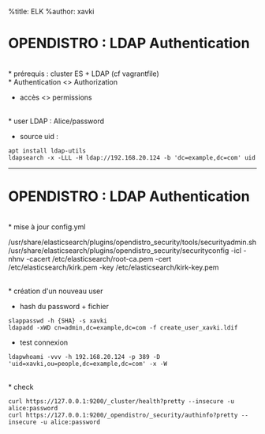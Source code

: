 %title: ELK
%author: xavki


# OPENDISTRO :  LDAP Authentication


<br>
* prérequis : cluster ES + LDAP (cf vagrantfile)


<br>
* Authentication <> Authorization

* accès <> permissions

<br>
* user LDAP : Alice/password

* source uid :

```
apt install ldap-utils
ldapsearch -x -LLL -H ldap://192.168.20.124 -b 'dc=example,dc=com' uid
```

----------------------------------------------------------------------------------------

# OPENDISTRO :  LDAP Authentication


<br>
* mise à jour config.yml

/usr/share/elasticsearch/plugins/opendistro_security/tools/securityadmin.sh /usr/share/elasticsearch/plugins/opendistro_security/securityconfig -icl -nhnv -cacert /etc/elasticsearch/root-ca.pem -cert /etc/elasticsearch/kirk.pem -key /etc/elasticsearch/kirk-key.pem

<br>
* création d'un nouveau user

* hash du password + fichier

```
slappasswd -h {SHA} -s xavki
ldapadd -xWD cn=admin,dc=example,dc=com -f create_user_xavki.ldif
```

* test connexion

```
ldapwhoami -vvv -h 192.168.20.124 -p 389 -D 'uid=xavki,ou=people,dc=example,dc=com' -x -W
```


<br>
* check

```
curl https://127.0.0.1:9200/_cluster/health?pretty --insecure -u alice:password
curl https://127.0.0.1:9200/_opendistro/_security/authinfo?pretty --insecure -u alice:password
```
